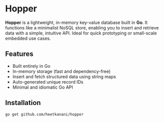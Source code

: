 # Hopper

**Hopper** is a lightweight, in-memory key-value database built in **Go**. It functions like a minimalist NoSQL store, enabling you to insert and retrieve data with a simple, intuitive API. Ideal for quick prototyping or small-scale embedded use cases.

## Features

- Built entirely in Go
- In-memory storage (fast and dependency-free)
- Insert and fetch structured data using string maps
- Auto-generated unique record IDs
- Minimal and idiomatic Go API

## Installation

```bash
go get github.com/heetkanani/hopper
